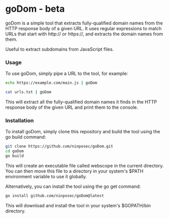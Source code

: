 # goDom - beta

goDom is a simple tool that extracts fully-qualified domain names from the HTTP response body of a given URL. It uses regular expressions to match URLs that start with http:// or https://, and extracts the domain names from them.

Useful to extract subdomains from JavaScript files.

### Usage
To use goDom, simply pipe a URL to the tool, for example:

```bash
echo https://example.com/main.js | goDom
```

```bash
cat urls.txt | goDom
```

This will extract all the fully-qualified domain names it finds in the HTTP response body of the given URL and print them to the console.

### Installation
To install goDom, simply clone this repository and build the tool using the go build command:

```bash
git clone https://github.com/ninposec/goDom.git
cd goDom
go build
```

This will create an executable file called webscope in the current directory. You can then move this file to a directory in your system's $PATH environment variable to use it globally.

Alternatively, you can install the tool using the go get command:

```bash
go install github.com/ninposec/goDom@latest
```

This will download and install the tool in your system's $GOPATH/bin directory.

